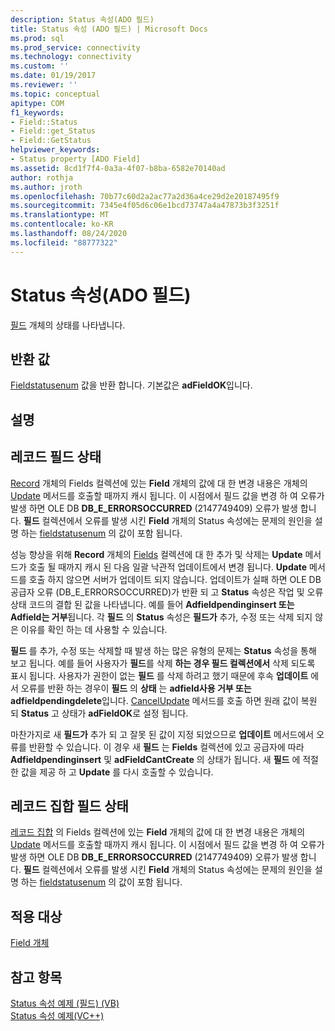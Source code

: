```yaml
---
description: Status 속성(ADO 필드)
title: Status 속성 (ADO 필드) | Microsoft Docs
ms.prod: sql
ms.prod_service: connectivity
ms.technology: connectivity
ms.custom: ''
ms.date: 01/19/2017
ms.reviewer: ''
ms.topic: conceptual
apitype: COM
f1_keywords:
- Field::Status
- Field::get_Status
- Field::GetStatus
helpviewer_keywords:
- Status property [ADO Field]
ms.assetid: 8cd1f7f4-0a3a-4f07-b8ba-6582e70140ad
author: rothja
ms.author: jroth
ms.openlocfilehash: 70b77c60d2a2ac77a2d36a4ce29d2e20187495f9
ms.sourcegitcommit: 7345e4f05d6c06e1bcd73747a4a47873b3f3251f
ms.translationtype: MT
ms.contentlocale: ko-KR
ms.lasthandoff: 08/24/2020
ms.locfileid: "88777322"
---
```

# <a name="status-property-ado-field"></a>Status 속성(ADO 필드)
[필드](./field-object.md) 개체의 상태를 나타냅니다.  
  
## <a name="return-value"></a>반환 값  
 [Fieldstatusenum](./fieldstatusenum.md) 값을 반환 합니다. 기본값은 **adFieldOK**입니다.  
  
## <a name="remarks"></a>설명  
  
## <a name="record-field-status"></a>레코드 필드 상태  
 [Record](./record-object-ado.md) 개체의 Fields 컬렉션에 있는 **Field** 개체의 값에 대 한 변경 내용은 개체의 [Update](./update-method.md) 메서드를 호출할 때까지 캐시 됩니다. 이 시점에서 필드 값을 변경 하 여 오류가 발생 하면 OLE DB **DB_E_ERRORSOCCURRED** (2147749409) 오류가 발생 합니다. **필드** 컬렉션에서 오류를 발생 시킨 **Field** 개체의 Status 속성에는 문제의 원인을 설명 하는 [fieldstatusenum](./fieldstatusenum.md) 의 값이 포함 됩니다.  
  
 성능 향상을 위해 **Record** 개체의 [Fields](./fields-collection-ado.md) 컬렉션에 대 한 추가 및 삭제는 **Update** 메서드가 호출 될 때까지 캐시 된 다음 일괄 낙관적 업데이트에서 변경 됩니다. **Update** 메서드를 호출 하지 않으면 서버가 업데이트 되지 않습니다. 업데이트가 실패 하면 OLE DB 공급자 오류 (DB_E_ERRORSOCCURRED)가 반환 되 고 **Status** 속성은 작업 및 오류 상태 코드의 결합 된 값을 나타냅니다. 예를 들어 **Adfieldpendinginsert 또는 Adfield는 거부**됩니다. 각 **필드** 의 **Status** 속성은 **필드가** 추가, 수정 또는 삭제 되지 않은 이유를 확인 하는 데 사용할 수 있습니다.  
  
 **필드** 를 추가, 수정 또는 삭제할 때 발생 하는 많은 유형의 문제는 **Status** 속성을 통해 보고 됩니다. 예를 들어 사용자가 **필드**를 삭제 **하는 경우 필드 컬렉션에서** 삭제 되도록 표시 됩니다. 사용자가 권한이 없는 **필드** 를 삭제 하려고 했기 때문에 후속 **업데이트** 에서 오류를 반환 하는 경우이 **필드** 의 **상태** 는 **adfield사용 거부 또는 adfieldpendingdelete**입니다. [CancelUpdate](./cancelupdate-method-ado.md) 메서드를 호출 하면 원래 값이 복원 되 **Status** 고 상태가 **adFieldOK**로 설정 됩니다.  
  
 마찬가지로 새 **필드가** 추가 되 고 잘못 된 값이 지정 되었으므로 **업데이트** 메서드에서 오류를 반환할 수 있습니다. 이 경우 새 **필드** 는 **Fields** 컬렉션에 있고 공급자에 따라 **Adfieldpendinginsert** 및 **adFieldCantCreate** 의 상태가 됩니다. 새 **필드** 에 적절 한 값을 제공 하 고 **Update** 를 다시 호출할 수 있습니다.  
  
## <a name="recordset-field-status"></a>레코드 집합 필드 상태  
 [레코드 집합](./recordset-object-ado.md) 의 Fields 컬렉션에 있는 **Field** 개체의 값에 대 한 변경 내용은 개체의 [Update](./update-method.md) 메서드를 호출할 때까지 캐시 됩니다. 이 시점에서 필드 값을 변경 하 여 오류가 발생 하면 OLE DB **DB_E_ERRORSOCCURRED** (2147749409) 오류가 발생 합니다. **필드** 컬렉션에서 오류를 발생 시킨 **Field** 개체의 Status 속성에는 문제의 원인을 설명 하는 [fieldstatusenum](./fieldstatusenum.md) 의 값이 포함 됩니다.  
  
## <a name="applies-to"></a>적용 대상  
 [Field 개체](./field-object.md)  
  
## <a name="see-also"></a>참고 항목  
 [Status 속성 예제 (필드) (VB)](./status-property-example-field-vb.md)   
 [Status 속성 예제(VC++)](./status-property-example-vc.md)